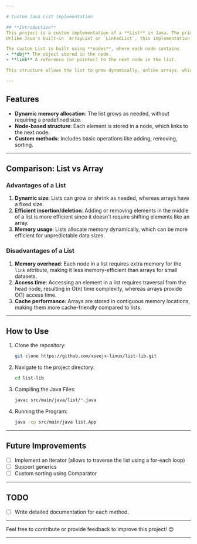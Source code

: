 ```yaml
---

# Custom Java List Implementation

## **Introduction**
This project is a custom implementation of a **List** in Java. The primary goal of this project is to gain a deeper understanding of how lists work under the hood by building one from scratch.
Unlike Java's built-in `ArrayList or `LinkedList`, this implementation is designed purely for educational purposes.

The custom List is built using **nodes**, where each node contains
- **obj** The object stored in the node.
- **link** A reference (or pointer) to the next node in the list.

This structure allows the list to grow dynamically, unlike arrays, which have a fixed size.

---
```


## **Features**
- **Dynamic memory allocation**: The list grows as needed, without requiring a predefined size.
- **Node-based structure**: Each element is stored in a node, which links to the next node.
- **Custom methods**: Includes basic operations like adding, removing, sorting.

---

## **Comparison: List vs Array**

### **Advantages of a List**
1. **Dynamic size**: Lists can grow or shrink as needed, whereas arrays have a fixed size.
2. **Efficient insertion/deletion**: Adding or removing elements in the middle of a list is more efficient since it doesn't require shifting elements like an array.
3. **Memory usage**: Lists allocate memory dynamically, which can be more efficient for unpredictable data sizes.

### **Disadvantages of a List**
1. **Memory overhead**: Each node in a list requires extra memory for the `link` attribute, making it less memory-efficient than arrays for small datasets.
2. **Access time**: Accessing an element in a list requires traversal from the head node, resulting in O(n) time complexity, whereas arrays provide O(1) access time.
3. **Cache performance**: Arrays are stored in contiguous memory locations, making them more cache-friendly compared to lists.

---

## **How to Use**
1. Clone the repository:
   ```bash
   git clone https://github.com/xseejx-linux/list-lib.git
   ```
2. Navigate to the project directory:
   ```bash
   cd list-lib
   ```
3. Compiling the Java Files:
   ```bash
   javac src/main/java/list/*.java
   ```
4. Running the Program:
   ```bash
   java -cp src/main/java list.App
   ```
---

## **Future Improvements**
- [ ] Implement an Iterator (allows to traverse the list using a for-each loop)
- [ ] Support generics
- [ ] Custom sorting using Comparator

---

## **TODO**
- [ ] Write detailed documentation for each method.

---

Feel free to contribute or provide feedback to improve this project! 😊

--- 
